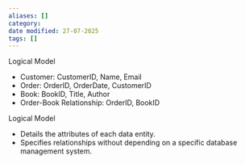 ```yaml
---
aliases: []
category:
date modified: 27-07-2025
tags: []
---
```

Logical Model
   - Customer: CustomerID, Name, Email
   - Order: OrderID, OrderDate, CustomerID
   - Book: BookID, Title, Author
   - Order-Book Relationship: OrderID, BookID

Logical Model
   - Details the attributes of each data entity.
   - Specifies relationships without depending on a specific database management system.